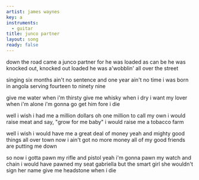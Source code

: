 ```yaml
---
artist: james waynes
key: a
instruments:
  - guitar
title: junco partner
layout: song
ready: false
---
```

down the road came a junco partner
for he was loaded as can be
he was knocked out, knocked out loaded
he was a'wobblin' all over the street

singing six months ain't no sentence
and one year ain't no time
i was born in angola
serving fourteen to ninety nine

give me water when i'm thirsty
give me whisky when i dry
i want my lover when i'm alone
i'm gonna go get him fore i die

well i wish i had me a million dollars
oh one million to call my own
i would raise meat and say, "grow for me baby"
i would raise me a tobacco farm

well i wish i would have me a great deal of money
yeah and mighty good things all over town
now i ain't got no more money
all of my good friends are putting me down

so now i gotta pawn my rifle and pistol
yeah i'm gonna pawn my watch and chain
i would have pawned my seat gabriella
but the smart girl she wouldn't sign her name
give me headstone when i die
